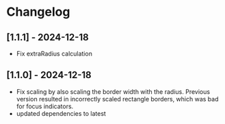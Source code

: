 # Changelog

## [1.1.1] - 2024-12-18
- Fix extraRadius calculation

## [1.1.0] - 2024-12-18
- Fix scaling by also scaling the border width with the radius. Previous version resulted in incorrectly scaled rectangle borders, which was bad for focus indicators.
- updated dependencies to latest

